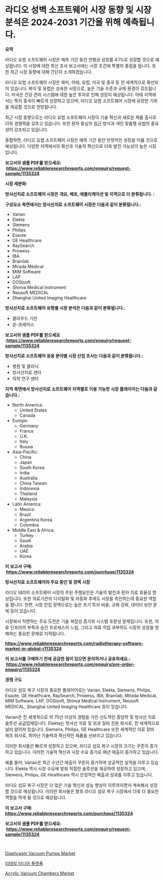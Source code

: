 <p><h1>라디오 성벽 소프트웨어 시장 동향 및 시장 분석은 2024-2031 기간을 위해 예측됩니다.</h1></p><p><strong>요약</strong></p>
<p><p>라디오 요법 소프트웨어 시장은 예측 기간 동안 연평균 성장률 4.1%로 성장할 것으로 예상됩니다. 이 시장에 대한 최신 조사 보고서에는 시장 조건에 특별히 중점을 둡니다. 또한 최근 시장 동향에 대해 간단히 소개하겠습니다.</p><p>라디오 요법 소프트웨어 시장은 북미, 아태, 유럽, 미국 및 중국 등 전 세계적으로 확산되어 있습니다. 북미 및 유럽은 성숙한 시장으로, 높은 기술 수준과 규제 환경이 강조됩니다. 미국은 건강 관리 시스템에 대한 높은 투자로 인해 성장이 예상됩니다. 아태 지역에서는 특히 중국이 빠르게 성장하고 있으며, 라디오 요법 소프트웨어 시장에 유망한 기회를 제공할 것으로 전망됩니다.</p><p>최근 시장 동향으로는 라디오 요법 소프트웨어 시장이 기술 혁신과 새로운 제품 출시로 더욱 경쟁력을 갖추고 있습니다. 또한 환자 중심의 접근 방식과 개인 맞춤형 요법의 중요성이 강조되고 있습니다.</p><p>종합하면, 라디오 요법 소프트웨어 시장은 예측 기간 동안 안정적인 성장을 이룰 것으로 예상됩니다. 다양한 지역에서의 확산과 기술적 혁신으로 더욱 발전 가능성이 높은 시장입니다.</p></p>
<p><strong>보고서의 샘플 PDF를 받으세요: &nbsp;<a href="https://www.reliableresearchreports.com/enquiry/request-sample/1135324">https://www.reliableresearchreports.com/enquiry/request-sample/1135324</a></strong></p>
<p><strong>시장 세분화:</strong></p>
<p><strong> 방사선치료 소프트웨어 시장은 개요, 배포, 애플리케이션 및 지역으로 더 분류됩니다. :</strong></p>
<p><strong>구성요소 측면에서는 방사선치료 소프트웨어 시장은 다음과 같이 분류됩니다.:</strong></p>
<p><ul><li>Varian</li><li>Elekta</li><li>Siemens</li><li>Philips</li><li>Esaote</li><li>GE Healthcare</li><li>RaySearch</li><li>Prowess</li><li>IBA</li><li>Brainlab</li><li>Mirada Medical</li><li>MIM Software</li><li>LAP</li><li>DOSIsoft</li><li>Shinva Medical Instrument</li><li>Neusoft MEDICAL</li><li>Shanghai United Imaging Healthcare</li></ul></p>
<p><strong> 방사선치료 소프트웨어 유형별 시장 분석은 다음과 같이 분류됩니다.:</strong></p>
<p><ul><li>클라우드 기반</li><li>온-프레미스</li></ul></p>
<p><strong>보고서의 샘플 PDF를 받으세요 :<a href="https://www.reliableresearchreports.com/enquiry/request-sample/1135324">https://www.reliableresearchreports.com/enquiry/request-sample/1135324</a></strong></p>
<p><strong> 방사선치료 소프트웨어 응용 분야별 시장 산업 조사는 다음과 같이 분류됩니다.:</strong></p>
<p><ul><li>병원 및 클리닉</li><li>방사선치료 센터</li><li>의학 연구 센터</li></ul></p>
<p><strong>지역 측면에서 방사선치료 소프트웨어 지역별로 이용 가능한 시장 플레이어는 다음과 같습니다.:</strong></p>
<p><ul>
    <li>
        North America:
        <ul>
            <li>United States</li>
            <li>Canada</li>
        </ul>
    </li>
    <li>
        Europe:
        <ul>
            <li>Germany</li>
            <li>France</li>
            <li>U.K.</li>
            <li>Italy</li>
            <li>Russia</li>
        </ul>
    </li>
    <li>
        Asia-Pacific:
        <ul>
            <li>China</li>
            <li>Japan</li>
            <li>South Korea</li>
            <li>India</li>
            <li>Australia</li>
            <li>China Taiwan</li>
            <li>Indonesia</li>
            <li>Thailand</li>
            <li>Malaysia</li>
        </ul>
    </li>
    <li>
        Latin America:
        <ul>
            <li>Mexico</li>
            <li>Brazil</li>
            <li>Argentina Korea</li>
            <li>Colombia</li>
        </ul>
    </li>
    <li>
        Middle East & Africa:
        <ul>
            <li>Turkey</li>
            <li>Saudi</li>
            <li>Arabia</li>
            <li>UAE</li>
            <li>Korea</li>
        </ul>
    </li>
    </ul></p>
<p><strong>이 보고서 구매: &nbsp;<a href="https://www.reliableresearchreports.com/purchase/1135324">https://www.reliableresearchreports.com/purchase/1135324</a></strong></p>
<p><strong>방사선치료 소프트웨어의 주요 동인 및 장벽 시장</strong></p>
<p><p>라디오 테라피 소프트웨어 시장의 주된 주행요인은 기술의 발전과 환자 치료 효율성 향상입니다. 또한 의료기관의 디지털화 및 자동화 추세도 시장을 촉진하는데 중요한 역할을 합니다. 한편, 시장 진입 장벽으로는 높은 초기 투자 비용, 규제 강화, 데이터 보안 문제 등이 있습니다.</p><p>시장에서 직면하는 주요 도전은 기술 복잡성 증가와 시스템 호환성 문제입니다. 또한, 의료 인프라의 부족과 승인 프로세스의 느림, 그리고 의료 직업 과부하도 시장의 성장을 방해하는 중요한 문제로 지적됩니다.</p></p>
<p><strong><a href="https://www.reliableresearchreports.com/radiotherapy-software-market-in-global-r1135324">https://www.reliableresearchreports.com/radiotherapy-software-market-in-global-r1135324</a></strong></p>
<p><strong>이 보고서를 구매하기 전에 궁금한 점이 있으면 문의하거나 공유하세요.: &nbsp;<a href="https://www.reliableresearchreports.com/enquiry/pre-order-enquiry/1135324">https://www.reliableresearchreports.com/enquiry/pre-order-enquiry/1135324</a></strong></p>
<p><strong>경쟁 구도</strong></p>
<p><p>라디오 섬모 복구 시장의 중요한 플레이어로는 Varian, Elekta, Siemens, Philips, Esaote, GE Healthcare, RaySearch, Prowess, IBA, Brainlab, Mirada Medical, MIM Software, LAP, DOSIsoft, Shinva Medical Instrument, Neusoft MEDICAL, Shanghai United Imaging Healthcare 등이 있습니다. </p><p>Varian은 전 세계적으로 약 70년 이상의 경험을 가진 선도적인 종양학 및 방사선 치료 솔루션 공급업체입니다. Elekta는 방사선 치료 및 외과 장비 전문 회사로, 전 세계적으로 널리 알려져 있습니다. Siemens, Philips, GE Healthcare 또한 세계적인 의료 장비 제조 회사로, 뛰어난 기술력과 혁신적인 제품을 선보이고 있습니다.</p><p>이러한 회사들은 빠르게 성장하고 있으며, 라디오 섬모 복구 시장의 크기는 꾸준히 증가하고 있습니다. 이러한 기술적 혁신과 시장 수요 증가로 매년 매출이 증가하고 있습니다. </p><p>예를 들어, Varian은 최근 수년간 매출이 꾸준히 증가하여 성공적인 실적을 이루고 있습니다. Elekta 역시 시장 수요에 맞춰 적절한 솔루션을 제공하여 성장하고 있으며, Siemens, Philips, GE Healthcare 역시 안정적인 매출과 성과를 이루고 있습니다.</p><p>라디오 섬모 복구 시장은 더 많은 기술 혁신과 성능 향상이 이루어지면서 계속해서 성장할 것으로 예상됩니다. 이러한 회사들은 향후 라디오 섬모 복구 시장에서 더욱 더 중요한 역할을 하게 될 것으로 예상됩니다.</p></p>
<p><strong>이 보고서 구매: &nbsp; <a href="https://www.reliableresearchreports.com/purchase/1135324">https://www.reliableresearchreports.com/purchase/1135324</a></strong></p>
<p><strong>보고서의 샘플 PDF를 받으세요: &nbsp;<a href="https://www.reliableresearchreports.com/enquiry/request-sample/1135324">https://www.reliableresearchreports.com/enquiry/request-sample/1135324</a></strong><strong></strong></p>
<p>&nbsp;</p>
<p><p><a href="https://github.com/Glendatilghmankmgz0rbhwpy/Market-Research-Report-List-2/blob/main/diaphragm-vacuum-pumps-market.md">Diaphragm Vacuum Pumps Market</a></p><p><a href="https://github.com/fernandotryO5lson96765/Market-Research-Report-List-1/blob/main/513169526653.md">리테일 미디어 플랫폼</a></p><p><a href="https://github.com/dx0328/Market-Research-Report-List-2/blob/main/acrylic-vacuum-chambers-market.md">Acrylic Vacuum Chambers Market</a></p></p>